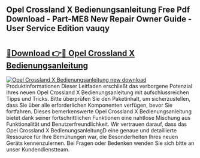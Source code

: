 ## Opel Crossland X Bedienungsanleitung Free Pdf Download - Part-ME8 New Repair Owner Guide - User Service Edition vauqy

# <h2><a href="http://df0l8c.blite.top/?on=Opel+Crossland+X+Bedienungsanleitung">🔗Download 👉🔴 Opel Crossland X Bedienungsanleitung</a></h2>

[![Opel Crossland X Bedienungsanleitung new download](https://i.imgur.com/lujVjoI.png)](http://df0l8c.blite.top/?on=Opel+Crossland+X+Bedienungsanleitung)
Produktinformationen Dieser Leitfaden erschließt das verborgene Potenzial Ihres neuen Opel Crossland X Bedienungsanleitung mit aufschlussreichen Tipps und Tricks. Bitte überprüfen Sie den Paketinhalt, um sicherzustellen, dass Sie über alle erforderlichen Komponenten verfügen, bevor Sie fortfahren. Dieses bemerkenswerte Opel Crossland X Bedienungsanleitung bietet dank seiner fortschrittlichen Funktionen eine nahtlose Mischung aus Funktionalität und Benutzerfreundlichkeit. Wir vertrauen darauf, dass das Opel Crossland X BedienungsanleitungD eine genaue und detaillierte Ressource für Ihre Bemühungen war, die Besonderheiten Ihres neuen Geräts kennenzulernen. Bei Fragen oder Bedenken wenden Sie sich bitte an unser Kundendienstteam.

